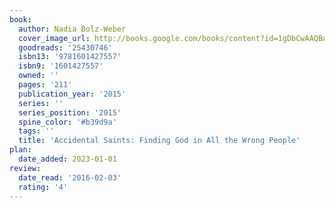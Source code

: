 ```yaml
---
book:
  author: Nadia Bolz-Weber
  cover_image_url: http://books.google.com/books/content?id=1gDbCwAAQBAJ&printsec=frontcover&img=1&zoom=1&edge=curl&source=gbs_api
  goodreads: '25430746'
  isbn13: '9781601427557'
  isbn9: '1601427557'
  owned: ''
  pages: '211'
  publication_year: '2015'
  series: ''
  series_position: '2015'
  spine_color: '#b39d9a'
  tags: ''
  title: 'Accidental Saints: Finding God in All the Wrong People'
plan:
  date_added: 2023-01-01
review:
  date_read: '2016-02-03'
  rating: '4'
---
```

